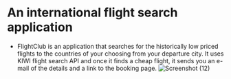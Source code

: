 # An international flight search application
- FlightClub is an application that searches for the historically low priced flights to the countries of your choosing from your departure city. It uses KIWI flight search API and once it finds a cheap flight, it sends you an e-mail of the details and a link to the booking page.
![Screenshot (12)](https://github.com/Crunc2h/FlightClub/assets/123716010/4aa58827-85a6-4f04-a465-6c27e62ace20)

